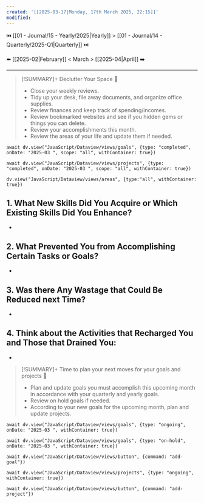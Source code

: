 ```yaml
---
created: '[[2025-03-17|Monday, 17th March 2025, 22:15]]'
modified:
---
```


⏮️ [[01 - Journal/15 - Yearly/2025|Yearly]] > [[01 - Journal/14 - Quarterly/2025-Q1|Quarterly]] ⏭️

⬅️ [[2025-02|February]] < March > [[2025-04|April]] ➡️

---

> [!SUMMARY]+ Declutter Your Space 🧘
> - Close your weekly reviews.
> - Tidy up your desk, file away documents, and organize office supplies.
> - Review finances and keep track of spending/incomes.
> - Review bookmarked websites and see if you hidden gems or things you can delete.
> - Review your accomplishments this month.
> - Review the areas of your life and update them if needed.


```dataviewjs
await dv.view("JavaScript/Dataview/views/goals", {type: "completed", onDate: "2025-03 ", scope: "all", withContainer: true})
```

```dataviewjs
await dv.view("JavaScript/Dataview/views/projects", {type: "completed", onDate: "2025-03 ", scope: "all", withContainer: true})
```

```dataviewjs
dv.view("JavaScript/Dataview/views/areas", {type:"all", withContainer: true})
```

## 1. What New Skills Did You Acquire or Which Existing Skills Did You Enhance?
-

## 2. What Prevented You from Accomplishing Certain Tasks or Goals?
-

## 3. Was there Any Wastage that Could Be Reduced next Time?
-

## 4. Think about the Activities that Recharged You and Those that Drained You:
-

> [!SUMMARY]+ Time to plan your next moves for your goals and projects 👀
> - Plan and update goals you must accomplish this upcoming month in accordance with your quarterly and yearly goals.
> - Review on hold goals if needed.
> - According to your new goals for the upcoming month, plan and update projects.

```dataviewjs
await dv.view("JavaScript/Dataview/views/goals", {type: "ongoing", onDate: "2025-03 ", withContainer: true})
```

```dataviewjs
await dv.view("JavaScript/Dataview/views/goals", {type: "on-hold", onDate: "2025-03 ", withContainer: true})
```

```dataviewjs
await dv.view("JavaScript/Dataview/views/button", {command: "add-goal"})
```

```dataviewjs
await dv.view("JavaScript/Dataview/views/projects", {type: "ongoing", withContainer: true})
```

```dataviewjs
await dv.view("JavaScript/Dataview/views/button", {command: "add-project"})
```

